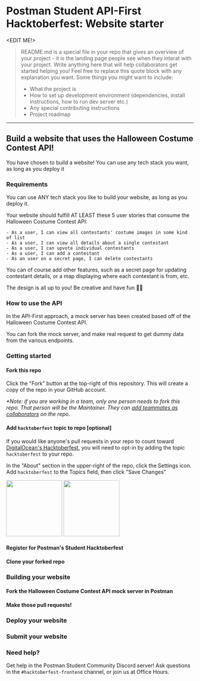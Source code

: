 # Postman Student API-First Hacktoberfest: Website starter

<EDIT ME!>

> README.md is a special file in your repo that gives an overview of your project - it is the landing page people see when they interat with your project. Write anything here that will help collaborators get started helping you! Feel free to replace this quote block with any explanation you want. Some things you might want to include:
> - What the project is
> - How to set up development environment (dependencies, install instructions, how to run dev server etc.)
> - Any special contributing instructions
> - Project roadmap

------

## Build a website that uses the Halloween Costume Contest API!

You have chosen to build a website! You can use any tech stack you want, as long as you deploy it 

### Requirements

You can use ANY tech stack you like to build your website, as long as you deploy it.

Your website should fulfill AT LEAST these 5 user stories that consume the Halloween Costume Contest API: 

```
- As a user, I can view all contestants' costume images in some kind of list
- As a user, I can view all details about a single contestant
- As a user, I can upvote individual contestants 
- As a user, I can add a contestant
- As an user on a secret page, I can delete contestants
```

You can of course add other features, such as a secret page for updating contestant details, or a map displaying where each contestant is from, etc.

The design is all up to you! Be creative and have fun 🎨😎

### How to use the API 

In the API-First approach, a mock server has been created based off of the Halloween Costume Contest API. 

You can fork the mock server, and make real request to get dummy data from the various endpoints. 

### Getting started 

#### Fork this repo 

Click the "Fork" button at the top-right of this repository. This will create a copy of the repo in your GitHub account.

*\*Note: if you are working in a team, only one person needs to fork this repo. That person will be the Maintainer. They can [add teammates as collaborators](https://docs.github.com/en/account-and-profile/setting-up-and-managing-your-github-user-account/managing-access-to-your-personal-repositories/inviting-collaborators-to-a-personal-repository) on the repo.*

#### Add `hacktoberfest` topic to repo [optional]

If you would like anyone's pull requests in your repo to count toward [DigitalOcean's Hacktoberfest](https://hacktoberfest.digitalocean.com/), you will need to opt-in by adding the topic `hacktoberfest` to your repo. 

In the "About" section in the upper-right of the repo, click the Settings icon. Add `hacktoberfest` to the Topics field, then click "Save Changes"

<img src="https://user-images.githubusercontent.com/9841162/134696893-29918c99-e2b3-43f7-97a1-99941051e1a4.png" height="150px" style="display: inline-block" />
<img src="https://user-images.githubusercontent.com/9841162/134697037-d044c651-39e5-446d-b577-c0b417085c18.png" height="150px" style="display: inline-block" />


#### Register for Postman's Student Hacktoberfest

#### Clone your forked repo 

### Building your website

#### Fork the Halloween Costume Contest API mock server in Postman

#### Make those pull requests!

### Deploy your website

### Submit your website


### Need help? 

Get help in the Postman Student Community Discord server! Ask questions in the `#hacktoberfest-frontend` channel, or join us at Office Hours. 


